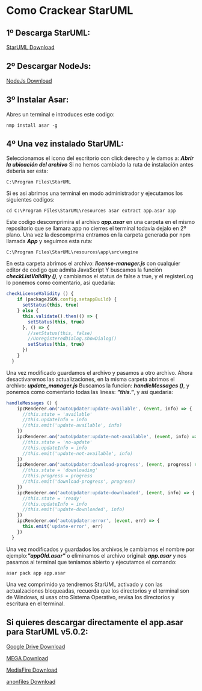 # Como Crackear StarUML
## 1º Descarga StarUML:
[StarUML Download](https://staruml.io/download)

## 2º Descargar NodeJs:
[NodeJs Download](https://nodejs.org/en/download/)

## 3º Instalar Asar:
Abres un terminal e introduces este codigo:

``
nmp install asar -g
``

## 4º Una vez instalado StarUML:
Seleccionamos el icono del escritorio con click derecho y le damos a: **_Abrir la ubicación del archivo_**
Si no hemos cambiado la ruta de instalación antes deberia ser esta: 

``
C:\Program Files\StarUML
``

Si es asi abrimos una terminal en modo administrador y ejecutamos los siguientes codigos:

``
cd C:\Program Files\StarUML\resources asar extract app.asar app
``

Este codigo descomprimira el archivo **_app.asar_** en una carpeta en el mismo repositorio que se llamara app no cierres el terminal todavia dejalo en 2º plano.
Una vez la descomprima entramos en la carpeta generada por npm llamada **_App_** y seguimos esta ruta:

``
C:\Program Files\StarUML\resources\app\src\engine
``

En esta carpeta abrimos el archivo: **_license-manager.js_** con cualquier editor de codigo que admita JavaScript
Y buscamos la función **_checkListValidity ()_**, y cambiamos el status de false a true, y el registerLog lo ponemos como comentario, asi quedaria:

```JavaScript
checkLicenseValidity () {
    if (packageJSON.config.setappBuild) {
      setStatus(this, true)
    } else {
      this.validate().then(() => {
        setStatus(this, true)
      }, () => {
        //setStatus(this, false)
        //UnregisteredDialog.showDialog()
        setStatus(this, true)
      })
    }
  }
```

Una vez modificado guardamos el archivo y pasamos a otro archivo.
Ahora desactivaremos las actualizaciones, en la misma carpeta abrimos el archivo: **_update_manager.js_**
Buscamos la funcion: **_handleMessages ()_**, y ponemos como comentario todas las lineas: **_"this."_**, y asi quedaria:

```JavaScript
handleMessages () {
    ipcRenderer.on('autoUpdater:update-available', (event, info) => {
      //this.state = 'available'
      //this.updateInfo = info
      //this.emit('update-available', info)
    })
    ipcRenderer.on('autoUpdater:update-not-available', (event, info) => {
      //this.state = 'no-update'
      //this.updateInfo = info
      //this.emit('update-not-available', info)
    })
    ipcRenderer.on('autoUpdater:download-progress', (event, progress) => {
      //this.state = 'downloading'
      //this.progress = progress
      //this.emit('download-progress', progress)
    })
    ipcRenderer.on('autoUpdater:update-downloaded', (event, info) => {
      //this.state = 'ready'
      //this.updateInfo = info
      //this.emit('update-downloaded', info)
    })
    ipcRenderer.on('autoUpdater:error', (event, err) => {
      this.emit('update-error', err)
    })
  }
```

Una vez modificados y guardados los archivos,le cambiamos el nombre por ejemplo:**_"appOld.asar"_** o eliminamos el archivo original: **_app.asar_** y nos pasamos al terminal que teniamos abierto y ejecutamos el comando:

``
asar pack app app.asar
``

Una vez comprimido ya tendremos StarUML activado y con las actualzaciones bloqueadas, recuerda que los directorios y el terminal son de Windows, si usas otro Sistema Operativo, revisa los directorios y escritura en el terminal.

## Si quieres descargar directamente el app.asar para StarUML v5.0.2:
[Google Drive Download](https://drive.google.com/file/d/1Z_6YEJxiSgt0pakb40Gi25FgHPnrJBOg/view?usp=sharing)

[MEGA Download](https://mega.nz/file/FT1Q3aiI#BeKiBDEsiN0R2wBNeHSFCOs8LLKiYMEAHnJZhGP2diI)

[MediaFire Download](https://www.mediafire.com/file/xm0oq9zve64l4sj/app.asar/file)

[anonfiles Download](https://anonfiles.com/79A977E9y4/app_asar)

